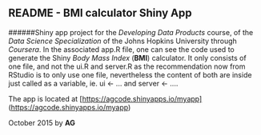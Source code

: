 ## README - BMI calculator Shiny App
######Shiny app project for the *Developing Data Products* course, of the *Data Science Specialization* of the Johns Hopkins University through *Coursera*.
In the associated app.R file, one can see the code used to generate the Shiny *Body Mass Index* (**BMI**) calculator.
It only consists of one file, and not the ui.R and server.R as the recommendation now from RStudio is to only use one file, nevertheless the content of both are inside just called as a variable, ie. ui <- ... and server <- ....

The app is located at [https://agcode.shinyapps.io/myapp] (https://agcode.shinyapps.io/myapp)

October 2015 by **AG**
